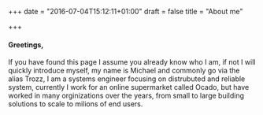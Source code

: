 +++
date = "2016-07-04T15:12:11+01:00"
draft = false
title = "About me"

+++

#### Greetings,

If you have found this page I assume you already know who I am, if not I will quickly introduce myself, my name is Michael and commonly go via the alias Trozz, I am a systems engineer focusing on distrubuted and reliable system, currently I work for an online supermarket called Ocado, but have worked in many orginizations over the years, from small to large building solutions to scale to milions of end users.
